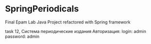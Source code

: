 # SpringPeriodicals

Final Epam Lab Java Project refactored with Spring framework

task 12, Система периодические издания
Авторизация: login: admin
password: admin
